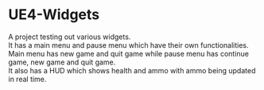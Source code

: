 # UE4-Widgets
A project testing out various widgets.\
It has a main menu and pause menu which have their own functionalities.\
Main menu has new game and quit game while pause menu has continue game, new game and quit game.\
It also has a HUD which shows health and ammo with ammo being updated in real time.
